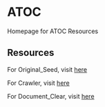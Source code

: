# ATOC
Homepage for ATOC Resources
## Resources
For Original_Seed, visit [here](https://ilcsfno.github.io/Resources/ATOC/Original_Seed.zip)

For Crawler, visit [here](https://ilcsfno.github.io/Resources/ATOC/Crawler.py)

For Document_Clear, visit [here](https://ilcsfno.github.io/Resources/ATOC/Document_Clear.py)
